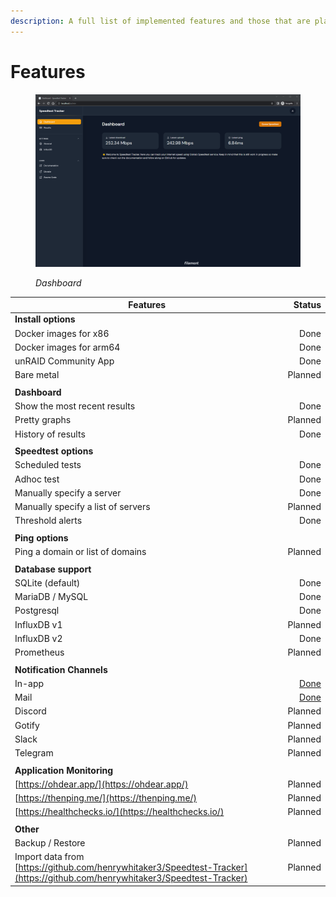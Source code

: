 ```yaml
---
description: A full list of implemented features and those that are planned.
---
```


# Features

<figure><img src="https://github.com/alexjustesen/speedtest-tracker/blob/main/.github/screenshots/dashboard_screenshot.png?raw=true" alt=""><figcaption><p><em>Dashboard</em></p></figcaption></figure>

| Features                                                                                                                        |                                                                        Status |
| ------------------------------------------------------------------------------------------------------------------------------- | ----------------------------------------------------------------------------: |
| **Install options**                                                                                                             |                                                                               |
|     Docker images for x86                                                                                                       |                                                                          Done |
|     Docker images for arm64                                                                                                     |                                                                          Done |
|     unRAID Community App                                                                                                        |                                                                          Done |
|     Bare metal                                                                                                                  |                                                                       Planned |
|                                                                                                                                 |                                                                               |
| **Dashboard**                                                                                                                   |                                                                               |
|     Show the most recent results                                                                                                |                                                                          Done |
|     Pretty graphs                                                                                                               |                                                                       Planned |
|     History of results                                                                                                          |                                                                          Done |
|                                                                                                                                 |                                                                               |
| **Speedtest options**                                                                                                           |                                                                               |
|     Scheduled tests                                                                                                             |                                                                          Done |
|     Adhoc test                                                                                                                  |                                                                          Done |
|     Manually specify a server                                                                                                   |                                                                          Done |
|     Manually specify a list of servers                                                                                          |                                                                       Planned |
|     Threshold alerts                                                                                                            |                                                                          Done |
|                                                                                                                                 |                                                                               |
| **Ping options**                                                                                                                |                                                                               |
|     Ping a domain or list of domains                                                                                            |                                                                       Planned |
|                                                                                                                                 |                                                                               |
| **Database support**                                                                                                            |                                                                               |
|     SQLite (default)                                                                                                            |                                                                          Done |
|     MariaDB / MySQL                                                                                                             |                                                                          Done |
|     Postgresql                                                                                                                  |                                                                          Done |
|     InfluxDB v1                                                                                                                 |                                                                       Planned |
|     InfluxDB v2                                                                                                                 |                                                                          Done |
|     Prometheus                                                                                                                  |                                                                       Planned |
|                                                                                                                                 |                                                                               |
| **Notification Channels**                                                                                                       |                                                                               |
|     In-app                                                                                                                      | [Done](https://github.com/alexjustesen/speedtest-tracker/releases/tag/v0.1.0) |
|     Mail                                                                                                                        | [Done](https://github.com/alexjustesen/speedtest-tracker/releases/tag/v0.4.0) |
|     Discord                                                                                                                     |                                                                       Planned |
|     Gotify                                                                                                                      |                                                                       Planned |
|     Slack                                                                                                                       |                                                                       Planned |
|     Telegram                                                                                                                    |                                                                       Planned |
|                                                                                                                                 |                                                                               |
| **Application Monitoring**                                                                                                      |                                                                               |
|     [https://ohdear.app/](https://ohdear.app/)                                                                                  |                                                                       Planned |
|     [https://thenping.me/](https://thenping.me/)                                                                                |                                                                       Planned |
|     [https://healthchecks.io/](https://healthchecks.io/)                                                                        |                                                                       Planned |
|                                                                                                                                 |                                                                               |
| **Other**                                                                                                                       |                                                                               |
|     Backup / Restore                                                                                                            |                                                                       Planned |
|     Import data from [https://github.com/henrywhitaker3/Speedtest-Tracker](https://github.com/henrywhitaker3/Speedtest-Tracker) |                                                                       Planned |
